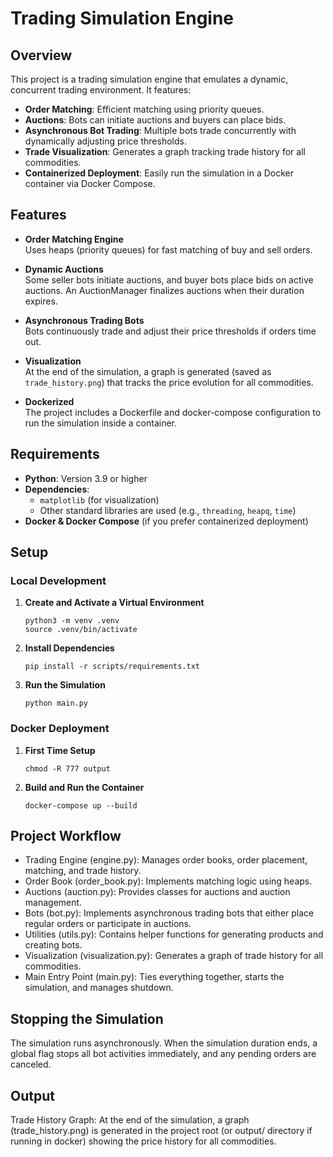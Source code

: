 # Trading Simulation Engine

## Overview

This project is a trading simulation engine that emulates a dynamic, concurrent trading environment. It features:
- **Order Matching**: Efficient matching using priority queues.
- **Auctions**: Bots can initiate auctions and buyers can place bids.
- **Asynchronous Bot Trading**: Multiple bots trade concurrently with dynamically adjusting price thresholds.
- **Trade Visualization**: Generates a graph tracking trade history for all commodities.
- **Containerized Deployment**: Easily run the simulation in a Docker container via Docker Compose.

## Features

- **Order Matching Engine**  
  Uses heaps (priority queues) for fast matching of buy and sell orders.

- **Dynamic Auctions**  
  Some seller bots initiate auctions, and buyer bots place bids on active auctions. An AuctionManager finalizes auctions when their duration expires.

- **Asynchronous Trading Bots**  
  Bots continuously trade and adjust their price thresholds if orders time out.

- **Visualization**  
  At the end of the simulation, a graph is generated (saved as `trade_history.png`) that tracks the price evolution for all commodities.

- **Dockerized**  
  The project includes a Dockerfile and docker-compose configuration to run the simulation inside a container.

## Requirements

- **Python**: Version 3.9 or higher  
- **Dependencies**:  
  - `matplotlib` (for visualization)  
  - Other standard libraries are used (e.g., `threading`, `heapq`, `time`)
- **Docker & Docker Compose** (if you prefer containerized deployment)

## Setup

### Local Development

1. **Create and Activate a Virtual Environment**  
   ```
   python3 -m venv .venv
   source .venv/bin/activate
   ``` 
2. **Install Dependencies**
   ```
   pip install -r scripts/requirements.txt
   ```
3. **Run the Simulation**
   ```
   python main.py
   ```

### Docker Deployment
1. **First Time Setup**
   ```
   chmod -R 777 output
   ```
2. **Build and Run the Container**
   ```
   docker-compose up --build
   ```

## Project Workflow
- Trading Engine (engine.py): Manages order books, order placement, matching, and trade history.
- Order Book (order_book.py): Implements matching logic using heaps.
- Auctions (auction.py): Provides classes for auctions and auction management.
- Bots (bot.py): Implements asynchronous trading bots that either place regular orders or participate in auctions.
- Utilities (utils.py): Contains helper functions for generating products and creating bots.
- Visualization (visualization.py): Generates a graph of trade history for all commodities.
- Main Entry Point (main.py): Ties everything together, starts the simulation, and manages shutdown.

## Stopping the Simulation
The simulation runs asynchronously. When the simulation duration ends, a global flag stops all bot activities immediately, and any pending orders are canceled.

## Output
Trade History Graph: At the end of the simulation, a graph (trade_history.png) is generated in the project root (or output/ directory if running in docker) showing the price history for all commodities.
